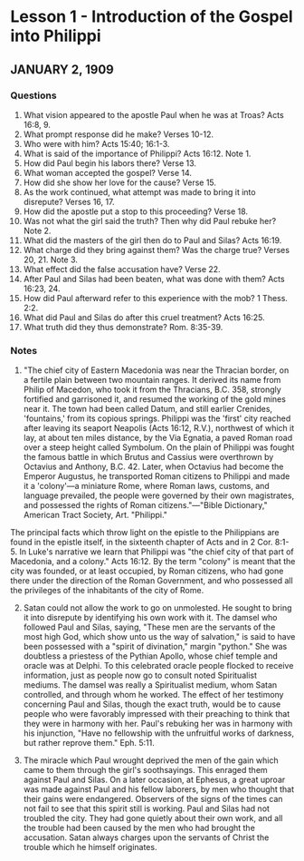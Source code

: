 # Lesson 1 - Introduction of the Gospel into Philippi

## JANUARY 2, 1909

### Questions

1. What vision appeared to the apostle Paul when he was at Troas? Acts 16:8, 9.
2. What prompt response did he make? Verses 10-12.
3. Who were with him? Acts 15:40; 16:1-3.
4. What is said of the importance of Philippi? Acts 16:12. Note 1.
5. How did Paul begin his labors there? Verse 13.
6. What woman accepted the gospel? Verse 14.
7. How did she show her love for the cause? Verse 15.
8. As the work continued, what attempt was made to bring it into disrepute? Verses 16, 17.
9. How did the apostle put a stop to this proceeding? Verse 18.
10. Was not what the girl said the truth? Then why did Paul rebuke her? Note 2.
11. What did the masters of the girl then do to Paul and Silas? Acts 16:19.
12. What charge did they bring against them? Was the charge true? Verses 20, 21. Note 3.
13. What effect did the false accusation have? Verse 22.
14. After Paul and Silas had been beaten, what was done with them? Acts 16:23, 24.
15. How did Paul afterward refer to this experience with the mob? 1 Thess. 2:2.
16. What did Paul and Silas do after this cruel treatment? Acts 16:25.
17. What truth did they thus demonstrate? Rom. 8:35-39.

### Notes

1. "The chief city of Eastern Macedonia was near the Thracian border, on a fertile plain between two mountain ranges. It derived its name from Philip of Macedon, who took it from the Thracians, B.C. 358, strongly fortified and garrisoned it, and resumed the working of the gold mines near it. The town had been called Datum, and still earlier Crenides, 'fountains,' from its copious springs. Philippi was the 'first' city reached after leaving its seaport Neapolis (Acts 16:12, R.V.), northwest of which it lay, at about ten miles distance, by the Via Egnatia, a paved Roman road over a steep height called Symbolum. On the plain of Philippi was fought the famous battle in which Brutus and Cassius were overthrown by Octavius and Anthony, B.C. 42. Later, when Octavius had become the Emperor Augustus, he transported Roman citizens to Philippi and made it a 'colony'—a miniature Rome, where Roman laws, customs, and language prevailed, the people were governed by their own magistrates, and possessed the rights of Roman citizens."—"Bible Dictionary," American Tract Society, Art. "Philippi."

The principal facts which throw light on the epistle to the Philippians are found in the epistle itself, in the sixteenth chapter of Acts and in 2 Cor. 8:1-5. In Luke's narrative we learn that Philippi was "the chief city of that part of Macedonia, and a colony." Acts 16:12. By the term "colony" is meant that the city was founded, or at least occupied, by Roman citizens, who had gone there under the direction of the Roman Government, and who possessed all the privileges of the inhabitants of the city of Rome.

2. Satan could not allow the work to go on unmolested. He sought to bring it into disrepute by identifying his own work with it. The damsel who followed Paul and Silas, saying, "These men are the servants of the most high God, which show unto us the way of salvation," is said to have been possessed with a "spirit of divination," margin "python." She was doubtless a priestess of the Pythian Apollo, whose chief temple and oracle was at Delphi. To this celebrated oracle people flocked to receive information, just as people now go to consult noted Spiritualist mediums. The damsel was really a Spiritualist medium, whom Satan controlled, and through whom he worked. The effect of her testimony concerning Paul and Silas, though the exact truth, would be to cause people who were favorably impressed with their preaching to think that they were in harmony with her. Paul's rebuking her was in harmony with his injunction, "Have no fellowship with the unfruitful works of darkness, but rather reprove them." Eph. 5:11.

3. The miracle which Paul wrought deprived the men of the gain which came to them through the girl's soothsayings. This enraged them against Paul and Silas. On a later occasion, at Ephesus, a great uproar was made against Paul and his fellow laborers, by men who thought that their gains were endangered. Observers of the signs of the times can not fail to see that this spirit still is working. Paul and Silas had not troubled the city. They had gone quietly about their own work, and all the trouble had been caused by the men who had brought the accusation. Satan always charges upon the servants of Christ the trouble which he himself originates.